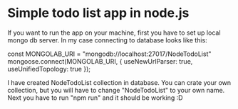 # Simple todo list app in node.js 

If you want to run the app on your machine, first you have to set up local mongo db server. 
In my case connecting to database looks like this:

const MONGOLAB_URI = "mongodb://localhost:27017/NodeTodoList" 
mongoose.connect(MONGOLAB_URI, {
  useNewUrlParser: true,
  useUnifiedTopology: true
});

I have created NodeTodoList collection in database. You can crate your own collection, but you will have to change "NodeTodoList" to your own name. Next you have to run "npm run" and it should be working :D
